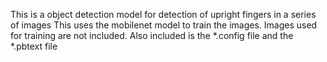 This is a object detection model for detection of upright fingers in a series of images 
This uses the mobilenet model to train the images. 
Images used for training are not included.
Also included is the *.config file and the *.pbtext file
